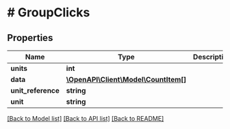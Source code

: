 # # GroupClicks

## Properties

Name | Type | Description | Notes
------------ | ------------- | ------------- | -------------
**units** | **int** |  | [optional]
**data** | [**\OpenAPI\Client\Model\CountItem[]**](CountItem.md) |  | [optional]
**unit_reference** | **string** |  | [optional]
**unit** | **string** |  | [optional]

[[Back to Model list]](../../README.md#models) [[Back to API list]](../../README.md#endpoints) [[Back to README]](../../README.md)
